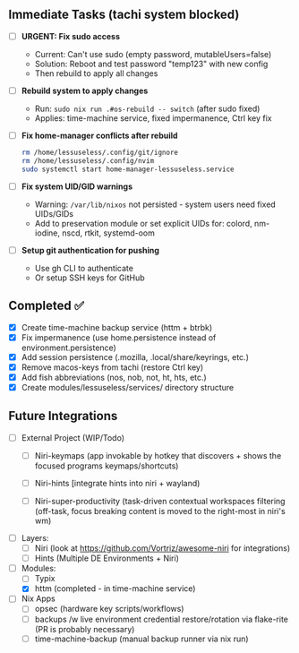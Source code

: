 ## Immediate Tasks (tachi system blocked)

-[ ] **URGENT: Fix sudo access**
    - Current: Can't use sudo (empty password, mutableUsers=false)
    - Solution: Reboot and test password "temp123" with new config
    - Then rebuild to apply all changes

-[ ] **Rebuild system to apply changes**
    - Run: `sudo nix run .#os-rebuild -- switch` (after sudo fixed)
    - Applies: time-machine service, fixed impermanence, Ctrl key fix

-[ ] **Fix home-manager conflicts after rebuild**
    ```bash
    rm /home/lessuseless/.config/git/ignore
    rm /home/lessuseless/.config/nvim
    sudo systemctl start home-manager-lessuseless.service
    ```

-[ ] **Fix system UID/GID warnings**
    - Warning: `/var/lib/nixos` not persisted - system users need fixed UIDs/GIDs
    - Add to preservation module or set explicit UIDs for: colord, nm-iodine, nscd, rtkit, systemd-oom

-[ ] **Setup git authentication for pushing**
    - Use gh CLI to authenticate
    - Or setup SSH keys for GitHub

## Completed ✅

-[x] Create time-machine backup service (httm + btrbk)
-[x] Fix impermanence (use home.persistence instead of environment.persistence)
-[x] Add session persistence (.mozilla, .local/share/keyrings, etc.)
-[x] Remove macos-keys from tachi (restore Ctrl key)
-[x] Add fish abbreviations (nos, nob, not, ht, hts, etc.)
-[x] Create modules/lessuseless/services/ directory structure

## Future Integrations
-[ ] External Project (WIP/Todo)
    -[ ] Niri-keymaps (app invokable by hotkey that discovers + shows the focused programs keymaps/shortcuts)
    -[ ] Niri-hints [integrate hints into niri + wayland)
    -[ ] Niri-super-productivity (task-driven contextual workspaces filtering (off-task, focus breaking content is moved to the right-most in niri's wm)


-[ ] Layers:
    -[ ] Niri (look at https://github.com/Vortriz/awesome-niri for integrations)
    -[ ] Hints (Multiple DE Environments + Niri)

-[ ] Modules:
    -[ ] Typix
    -[x] httm (completed - in time-machine service)

-[ ] Nix Apps
    -[ ] opsec (hardware key scripts/workflows)
    -[ ] backups /w live environment credential restore/rotation via flake-rite (PR is probably necessary)
    -[ ] time-machine-backup (manual backup runner via nix run)
